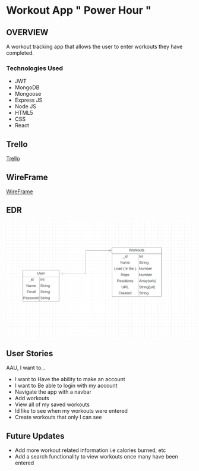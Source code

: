 # Workout App " Power Hour "


## OVERVIEW

A workout tracking app that allows the user to enter workouts they have completed.

### Technologies Used

- JWT
- MongoDB
- Mongoose
- Express JS
- Node JS
- HTML5
- CSS
- React

## Trello
[Trello](https://trello.com/b/fe68G3SE/project-3)

## WireFrame
[WireFrame](images/powerhour.jpg)

## EDR
![EDR](images/powerhourERD.png)

## User Stories
AAU, I want to...
- I want to Have the ability to make an account
- I want to Be able to login with my account
- Navigate the app with a navbar
- Add workouts
- View all of my saved workouts
- Id like to see when my workouts were entered
- Create workouts that only I can see

## Future Updates

- Add more workout related information i.e calories burned, etc
- Add a search functionality to view workouts once many have been entered